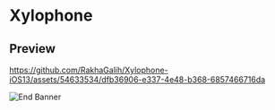 # Xylophone

## Preview

https://github.com/RakhaGalih/Xylophone-iOS13/assets/54633534/dfb36906-e337-4e48-b368-6857466716da

![End Banner](Documentation/readme-end-banner.png)

